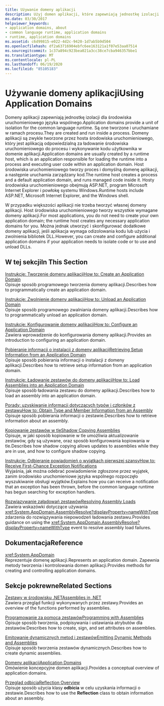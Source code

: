 ```yaml
---
title: Używanie domeny aplikacji
description: Użyj domen aplikacji, które zapewniają jednostkę izolacji dla środowiska uruchomieniowego języka wspólnego (CLR). Domeny aplikacji są tworzone i uruchamiane w ramach procesu.
ms.date: 03/30/2017
helpviewer_keywords:
- application domains, about
- common language runtime, application domains
- runtime, application domains
ms.assetid: c6d99815-e022-4d2c-9420-1d7ab5b9d504
ms.openlocfilehash: df2a63716904ebfc6ee163121a1f07e53aa07514
ms.sourcegitcommit: 1c37a894c923bea021a3cc38ce7cba946357bbe1
ms.translationtype: MT
ms.contentlocale: pl-PL
ms.lasthandoff: 06/19/2020
ms.locfileid: "85105183"
---
```

# <a name="using-application-domains"></a><span data-ttu-id="8be70-104">Używanie domeny aplikacji</span><span class="sxs-lookup"><span data-stu-id="8be70-104">Using Application Domains</span></span>

<span data-ttu-id="8be70-105">Domeny aplikacji zapewniają jednostkę izolacji dla środowiska uruchomieniowego języka wspólnego.</span><span class="sxs-lookup"><span data-stu-id="8be70-105">Application domains provide a unit of isolation for the common language runtime.</span></span> <span data-ttu-id="8be70-106">Są one tworzone i uruchamiane w ramach procesu.</span><span class="sxs-lookup"><span data-stu-id="8be70-106">They are created and run inside a process.</span></span> <span data-ttu-id="8be70-107">Domeny aplikacji są zwykle tworzone przez hosta środowiska uruchomieniowego, który jest aplikacją odpowiedzialną za ładowanie środowiska uruchomieniowego do procesu i wykonywanie kodu użytkownika w domenie aplikacji.</span><span class="sxs-lookup"><span data-stu-id="8be70-107">Application domains are usually created by a runtime host, which is an application responsible for loading the runtime into a process and executing user code within an application domain.</span></span> <span data-ttu-id="8be70-108">Host środowiska uruchomieniowego tworzy proces i domyślną domenę aplikacji, a następnie uruchamia zarządzany kod.</span><span class="sxs-lookup"><span data-stu-id="8be70-108">The runtime host creates a process and a default application domain, and runs managed code inside it.</span></span> <span data-ttu-id="8be70-109">Hosty środowiska uruchomieniowego obejmują ASP.NET, program Microsoft Internet Explorer i powłokę systemu Windows.</span><span class="sxs-lookup"><span data-stu-id="8be70-109">Runtime hosts include ASP.NET, Microsoft Internet Explorer, and the Windows shell.</span></span>  
  
<span data-ttu-id="8be70-110">W przypadku większości aplikacji nie trzeba tworzyć własnej domeny aplikacji. Host środowiska uruchomieniowego tworzy wszystkie wymagane domeny aplikacji.</span><span class="sxs-lookup"><span data-stu-id="8be70-110">For most applications, you do not need to create your own application domain; the runtime host creates any necessary application domains for you.</span></span> <span data-ttu-id="8be70-111">Można jednak utworzyć i skonfigurować dodatkowe domeny aplikacji, jeśli aplikacja wymaga odizolowania kodu lub użycia i zwolnienia bibliotek DLL.</span><span class="sxs-lookup"><span data-stu-id="8be70-111">However, you can create and configure additional application domains if your application needs to isolate code or to use and unload DLLs.</span></span>  
  
## <a name="in-this-section"></a><span data-ttu-id="8be70-112">W tej sekcji</span><span class="sxs-lookup"><span data-stu-id="8be70-112">In This Section</span></span>  

[<span data-ttu-id="8be70-113">Instrukcje: Tworzenie domeny aplikacji</span><span class="sxs-lookup"><span data-stu-id="8be70-113">How to: Create an Application Domain</span></span>](how-to-create-an-application-domain.md)  
<span data-ttu-id="8be70-114">Opisuje sposób programowego tworzenia domeny aplikacji.</span><span class="sxs-lookup"><span data-stu-id="8be70-114">Describes how to programmatically create an application domain.</span></span>  
  
[<span data-ttu-id="8be70-115">Instrukcje: Zwolnienie domeny aplikacji</span><span class="sxs-lookup"><span data-stu-id="8be70-115">How to: Unload an Application Domain</span></span>](how-to-unload-an-application-domain.md)  
<span data-ttu-id="8be70-116">Opisuje sposób programowego zwalniania domeny aplikacji.</span><span class="sxs-lookup"><span data-stu-id="8be70-116">Describes how to programmatically unload an application domain.</span></span>  
  
[<span data-ttu-id="8be70-117">Instrukcje: Konfigurowanie domeny aplikacji</span><span class="sxs-lookup"><span data-stu-id="8be70-117">How to: Configure an Application Domain</span></span>](how-to-configure-an-application-domain.md)  
<span data-ttu-id="8be70-118">Zawiera wprowadzenie do konfigurowania domeny aplikacji.</span><span class="sxs-lookup"><span data-stu-id="8be70-118">Provides an introduction to configuring an application domain.</span></span>  
  
[<span data-ttu-id="8be70-119">Pobieranie informacji o instalacji z domeny aplikacji</span><span class="sxs-lookup"><span data-stu-id="8be70-119">Retrieving Setup Information from an Application Domain</span></span>](retrieve-setup-information.md)  
<span data-ttu-id="8be70-120">Opisuje sposób pobierania informacji o instalacji z domeny aplikacji.</span><span class="sxs-lookup"><span data-stu-id="8be70-120">Describes how to retrieve setup information from an application domain.</span></span>  
  
[<span data-ttu-id="8be70-121">Instrukcje: Ładowanie zestawów do domeny aplikacji</span><span class="sxs-lookup"><span data-stu-id="8be70-121">How to: Load Assemblies into an Application Domain</span></span>](how-to-load-assemblies-into-an-application-domain.md)  
<span data-ttu-id="8be70-122">Opisuje sposób ładowania zestawu do domeny aplikacji.</span><span class="sxs-lookup"><span data-stu-id="8be70-122">Describes how to load an assembly into an application domain.</span></span>  
  
[<span data-ttu-id="8be70-123">Porady: uzyskiwanie informacji dotyczących typów i członków z zestawu</span><span class="sxs-lookup"><span data-stu-id="8be70-123">How to: Obtain Type and Member Information from an Assembly</span></span>](../reflection-and-codedom/get-type-member-information.md)  
<span data-ttu-id="8be70-124">Opisuje sposób pobierania informacji o zestawie.</span><span class="sxs-lookup"><span data-stu-id="8be70-124">Describes how to retrieve information about an assembly.</span></span>  
  
[<span data-ttu-id="8be70-125">Kopiowanie zestawów w tle</span><span class="sxs-lookup"><span data-stu-id="8be70-125">Shadow Copying Assemblies</span></span>](shadow-copy-assemblies.md)  
<span data-ttu-id="8be70-126">Opisuje, w jaki sposób kopiowanie w tle umożliwia aktualizowanie zestawów, gdy są używane, oraz sposób konfigurowania kopiowania w tle.</span><span class="sxs-lookup"><span data-stu-id="8be70-126">Describes how shadow copying allows updates to assemblies while they are in use, and how to configure shadow copying.</span></span>  
  
[<span data-ttu-id="8be70-127">Instrukcje: Odbieranie powiadomień o wyjątkach pierwszej szansy</span><span class="sxs-lookup"><span data-stu-id="8be70-127">How to: Receive First-Chance Exception Notifications</span></span>](how-to-receive-first-chance-exception-notifications.md)  
<span data-ttu-id="8be70-128">Wyjaśnia, jak można odebrać powiadomienie zgłoszone przez wyjątek, zanim środowisko uruchomieniowe języka wspólnego rozpoczęło wyszukiwanie obsługi wyjątków.</span><span class="sxs-lookup"><span data-stu-id="8be70-128">Explains how you can receive a notification that an exception has been thrown, before the common language runtime has begun searching for exception handlers.</span></span>  
  
[<span data-ttu-id="8be70-129">Rozwiązywanie załadowań zestawów</span><span class="sxs-lookup"><span data-stu-id="8be70-129">Resolving Assembly Loads</span></span>](../../standard/assembly/resolve-loads.md)  
<span data-ttu-id="8be70-130">Zawiera wskazówki dotyczące używania <xref:System.AppDomain.AssemblyResolve?displayProperty=nameWithType> zdarzenia do rozwiązywania niepowodzeń ładowania zestawu.</span><span class="sxs-lookup"><span data-stu-id="8be70-130">Provides guidance on using the <xref:System.AppDomain.AssemblyResolve?displayProperty=nameWithType> event to resolve assembly load failures.</span></span>  
  
## <a name="reference"></a><span data-ttu-id="8be70-131">Dokumentacja</span><span class="sxs-lookup"><span data-stu-id="8be70-131">Reference</span></span>  

<xref:System.AppDomain>  
<span data-ttu-id="8be70-132">Reprezentuje domenę aplikacji.</span><span class="sxs-lookup"><span data-stu-id="8be70-132">Represents an application domain.</span></span> <span data-ttu-id="8be70-133">Zapewnia metody tworzenia i kontrolowania domen aplikacji.</span><span class="sxs-lookup"><span data-stu-id="8be70-133">Provides methods for creating and controlling application domains.</span></span>  
  
## <a name="related-sections"></a><span data-ttu-id="8be70-134">Sekcje pokrewne</span><span class="sxs-lookup"><span data-stu-id="8be70-134">Related Sections</span></span>  
[<span data-ttu-id="8be70-135">Zestawy w środowisku .NET</span><span class="sxs-lookup"><span data-stu-id="8be70-135">Assemblies in .NET</span></span>](../../standard/assembly/index.md)  
<span data-ttu-id="8be70-136">Zawiera przegląd funkcji wykonywanych przez zestawy.</span><span class="sxs-lookup"><span data-stu-id="8be70-136">Provides an overview of the functions performed by assemblies.</span></span>  
  
[<span data-ttu-id="8be70-137">Programowanie za pomocą zestawów</span><span class="sxs-lookup"><span data-stu-id="8be70-137">Programming with Assemblies</span></span>](../../standard/assembly/index.md)  
<span data-ttu-id="8be70-138">Opisuje sposób tworzenia, podpisywania i ustawiania atrybutów dla zestawów.</span><span class="sxs-lookup"><span data-stu-id="8be70-138">Describes how to create, sign, and set attributes on assemblies.</span></span>  
  
[<span data-ttu-id="8be70-139">Emitowanie dynamicznych metod i zestawów</span><span class="sxs-lookup"><span data-stu-id="8be70-139">Emitting Dynamic Methods and Assemblies</span></span>](../reflection-and-codedom/emitting-dynamic-methods-and-assemblies.md)  
<span data-ttu-id="8be70-140">Opisuje sposób tworzenia zestawów dynamicznych.</span><span class="sxs-lookup"><span data-stu-id="8be70-140">Describes how to create dynamic assemblies.</span></span>  
  
[<span data-ttu-id="8be70-141">Domeny aplikacji</span><span class="sxs-lookup"><span data-stu-id="8be70-141">Application Domains</span></span>](application-domains.md)  
<span data-ttu-id="8be70-142">Omówienie koncepcyjne domen aplikacji.</span><span class="sxs-lookup"><span data-stu-id="8be70-142">Provides a conceptual overview of application domains.</span></span>  
  
[<span data-ttu-id="8be70-143">Przegląd odbicia</span><span class="sxs-lookup"><span data-stu-id="8be70-143">Reflection Overview</span></span>](../reflection-and-codedom/reflection.md)  
<span data-ttu-id="8be70-144">Opisuje sposób użycia klasy **odbicia** w celu uzyskania informacji o zestawie.</span><span class="sxs-lookup"><span data-stu-id="8be70-144">Describes how to use the **Reflection** class to obtain information about an assembly.</span></span>
